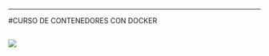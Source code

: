 ------------

#CURSO DE CONTENEDORES CON DOCKER

![](https://www.docker.com/wp-content/uploads/2022/03/horizontal-logo-monochromatic-white.png)
------------
